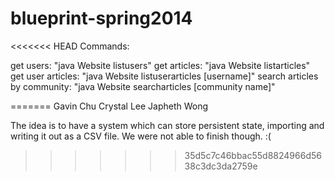 blueprint-spring2014
====================

<<<<<<< HEAD
Commands:

get users: "java Website listusers"
get articles: "java Website listarticles"
get user articles: "java Website listuserarticles [username]"
search articles by community: "java Website searcharticles [community name]"

=======
Gavin Chu
Crystal Lee
Japheth Wong

The idea is to have a system which can store persistent state, importing and writing it out as a CSV file.  We were not able to finish though. :(
>>>>>>> 35d5c7c46bbac55d8824966d5638c3dc3da2759e
